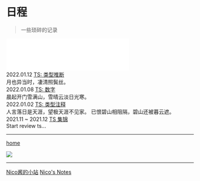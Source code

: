 # 日程

>  一些琐碎的记录

<iframe frameborder="no" border="0" marginwidth="0" marginheight="0" width=330 height=86 src="//music.163.com/outchain/player?type=2&id=1807799505&auto=1&height=66"></iframe>

<div alt="timeline">
  <div alt="timenode">
        <div alt="meta">2022.01.12 <a href="./ts_inference">TS: 类型推断</a></div>
        <div alt="body">
              月也异当时，凄清照鬓丝。
        </div>
    </div>
  <div alt="timenode">
        <div alt="meta">2022.01.08 <a href="./ts_number">TS: 数字</a></div>
        <div alt="body">
            晨起开门雪满山，雪晴云淡日光寒。
        </div>
    </div>
    <div alt="timenode">
        <div alt="meta">2022.01.02 <a href="./ts_type_annotation">TS: 类型注释</a></div>
        <div alt="body">
            人言落日是天涯，望极天涯不见家。
            已恨碧山相阻隔，碧山还被暮云遮。
        </div>
    </div>
    <div alt="timenode">
        <div alt="meta">2021.11 ~ 2021.12 <a href="./typescript_summary">TS 集锦</a></div>
        <div alt="body">
            Start review ts...
        </div>
    </div>
</div>




---




<p alt="center"><a alt="null" href="./index"><span alt="mt-icon">home</span></a> <p>


<div alt="fig">
<a href="https://github.com/Nico-M?tab=repositories" target="_blank" alt="null"><img src="https://img.shields.io/badge/-GitHub-181717?style=flat-square&logo=github"></a>
</div>



---




<div alt="fig"> <a href="https://nico-m.github.io/">Nico酱的小站</a> <a href="https://nico-m.github.io/chore_blog/">Nico's Notes</a> </div>

